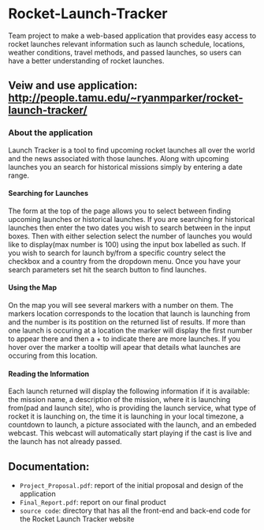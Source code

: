 # Rocket-Launch-Tracker
Team project to make a web-based application that provides easy access to rocket launches relevant information such as launch schedule, locations, weather conditions, travel methods, and passed launches, so users can have a better understanding of rocket launches. 

 ## Veiw and use application: http://people.tamu.edu/~ryanmparker/rocket-launch-tracker/

### About the application
Launch Tracker is a tool to find upcoming rocket launches all over the world and the news associated with those launches. Along with upcoming launches you an search for historical missions simply by entering a date range.

#### Searching for Launches
The form at the top of the page allows you to select between finding upcoming launches or historical launches. If you are searching for historical launches then enter the two dates you wish to search between in the input boxes. Then with either selection select the number of launches you would like to display(max number is 100) using the input box labelled as such. If you wish to search for launch by/from a specific country select the checkbox and a country from the dropdown menu. Once you have your search parameters set hit the search button to find launches.

#### Using the Map
On the map you will see several markers with a number on them. The markers location corresponds to the location that launch is launching from and the number is its postition on the returned list of results. If more than one launch is occuring at a location the marker will display the first number to appear there and then a + to indicate there are more launches. If you hover over the marker a tooltip will apear that details what launches are occuring from this location.

#### Reading the Information
Each launch returned will display the following information if it is available: the mission name, a description of the mission, where it is launching from(pad and launch site), who is providing the launch service, what type of rocket it is launching on, the time it is launching in your local timezone, a countdown to launch, a picture associated with the launch, and an embeded webcast. This webcast will automatically start playing if the cast is live and the launch has not already passed.

## Documentation:
- `Project_Proposal.pdf`: report of the initial proposal and design of the application
- `Final_Report.pdf`: report on our final product
- `source code`: directory that has all the front-end and back-end code for the Rocket Launch Tracker website

